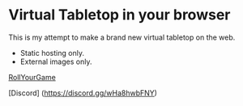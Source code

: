 # Virtual Tabletop in your browser
This is my attempt to make a brand new virtual tabletop on the web.
- Static hosting only.
- External images only.

[RollYourGame](https://rollyourgame.github.io)

[Discord] (https://discord.gg/wHa8hwbFNY)